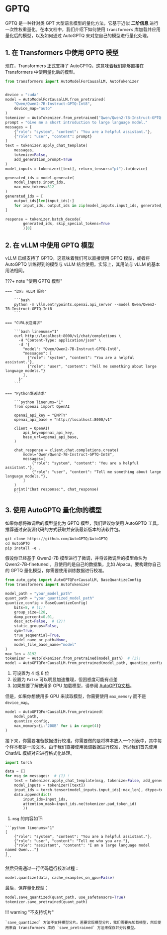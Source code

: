# GPTQ

GPTQ 是一种针对类 GPT 大型语言模型的量化方法，它基于近似 **二阶信息** 进行一次性权重量化。在本文档中，我们介绍下如何使用 `transformers` 库加载并应用量化后的模型，以及如何通过 AutoGPTQ 来对您自己的模型进行量化处理。

## 1. 在 Transformers 中使用 GPTQ 模型

现在，Transformers 正式支持了 AutoGPTQ，这意味着我们能够直接在 Transformers 中使用量化后的模型。

```python linenums="1"
from transformers import AutoModelForCausalLM, AutoTokenizer


device = "cuda"
model = AutoModelForCausalLM.from_pretrained(
    "Qwen/Qwen2-7B-Instruct-GPTQ-Int8",
    device_map="auto"
)
tokenizer = AutoTokenizer.from_pretrained("Qwen/Qwen2-7B-Instruct-GPTQ-Int8")
prompt = "Give me a short introduction to large language model."
messages = [
    {"role": "system", "content": "You are a helpful assistant."},
    {"role": "user", "content": prompt}
]
text = tokenizer.apply_chat_template(
    messages,
    tokenize=False,
    add_generation_prompt=True
)
model_inputs = tokenizer([text], return_tensors="pt").to(device)

generated_ids = model.generate(
    model_inputs.input_ids,
    max_new_tokens=512
)
generated_ids = [
    output_ids[len(input_ids):] 
    for input_ids, output_ids in zip(model_inputs.input_ids, generated_ids)
]

response = tokenizer.batch_decode(
        generated_ids, skip_special_tokens=True
        )[0]
```

## 2. 在 vLLM 中使用 GPTQ 模型

vLLM 已经支持了 GPTQ，这意味着我们可以直接使用 GPTQ 模型，或者将 AutoGPTQ 训练得到的模型与 vLLM 结合使用。实际上，其用法与 vLLM 的基本用法相同。

???+ note "使用 GPTQ 模型"

    === "运行 vLLM 服务"

        ```bash
        python -m vllm.entrypoints.openai.api_server --model Qwen/Qwen2-7B-Instruct-GPTQ-Int8
        ```
    
    === "CURL发送请求"

        ```bash linenums="1"
        curl http://localhost:8000/v1/chat/completions \
          -H "Content-Type: application/json" \ 
          -d '{
            "model": "Qwen/Qwen2-7B-Instruct-GPTQ-Int8",
            "messages": [
              {"role": "system", "content": "You are a helpful assistant."},
              {"role": "user", "content": "Tell me something about large language models."}
            ],
          }'
        ```
    
    === "Python发送请求"

        ```python linenums="1"
        from openai import OpenAI

        openai_api_key = "EMPTY"
        openai_api_base = "http://localhost:8000/v1"

        client = OpenAI(
            api_key=openai_api_key,
            base_url=openai_api_base,
        )

        chat_response = client.chat.completions.create(
            model="Qwen/Qwen2-7B-Instruct-GPTQ-Int8",
            messages=[
                {"role": "system", "content": "You are a helpful assistant."},
                {"role": "user", "content": "Tell me something about large language models."},
            ]
        )
        print("Chat response:", chat_response)
        ```

## 3. 使用 AutoGPTQ 量化你的模型

如果你想将微调后的模型量化为 GPTQ 模型，我们建议你使用 AutoGPTQ 工具。推荐通过安装源代码的方式获取并安装最新版本的该软件包。

```python linenums="1"
git clone https://github.com/AutoGPTQ/AutoGPTQ
cd AutoGPTQ
pip install -e .
```

假设你已经基于 Qwen2-7B 模型进行了微调，并将该微调后的模型命名为 Qwen2-7B-finetuned ，且使用的是自己的数据集，比如 Alpaca。要构建你自己的 GPTQ 量化模型，你需要使用训练数据进行校准。

```python linenums="1"
from auto_gptq import AutoGPTQForCausalLM, BaseQuantizeConfig
from transformers import AutoTokenizer

model_path = "your_model_path"
quant_path = "your_quantized_model_path"
quantize_config = BaseQuantizeConfig(
    bits=8, # (1)!
    group_size=128,
    damp_percent=0.01,
    desc_act=False,  # (2)!
    static_groups=False,
    sym=True,
    true_sequential=True,
    model_name_or_path=None,
    model_file_base_name="model"
)
max_len = 8192
tokenizer = AutoTokenizer.from_pretrained(model_path)  # (3)!
model = AutoGPTQForCausalLM.from_pretrained(model_path, quantize_config)
```
  
  1. 可设置为 4 或 8 位
  2. 设置为 `False` 可以明显加速推理，但困惑度可能有点差
  3. 如果想要了解使用多 GPU 加载模型，请参阅 [AutoGPTQ文档](https://github.com/AutoGPTQ/AutoGPTQ/blob/main/docs/tutorial/02-Advanced-Model-Loading-and-Best-Practice.md)。


但是，如果你想使用多 GPU 来读取模型，你需要使用 `max_memory` 而不是 `device_map`。

```python linenums="1"
model = AutoGPTQForCausalLM.from_pretrained(
    model_path,
    quantize_config,
    max_memory={i:"20GB" for i in range(4)}
)
```

接下来，你需要准备数据进行校准。你需要做的是将样本放入一个列表中，其中每个样本都是一段文本。由于我们直接使用微调数据进行校准，所以我们首先使用 ChatML 模板对它进行格式化处理。

```python linenums="1"
import torch

data = []
for msg in messages:  # (1) !
    text = tokenizer.apply_chat_template(msg, tokenize=False, add_generation_prompt=False)
    model_inputs = tokenizer([text])
    input_ids = torch.tensor(model_inputs.input_ids[:max_len], dtype=torch.int)
    data.append(dict(
        input_ids=input_ids, 
        attention_mask=input_ids.ne(tokenizer.pad_token_id)
        ))
```

  1. `msg` 的内容如下:

    ```python linenums="1"
    [
        {"role": "system", "content": "You are a helpful assistant."},
        {"role": "user", "content": "Tell me who you are."},
        {"role": "assistant", "content": "I am a large language model named Qwen..."}
    ]
    ```

然后只需通过一行代码运行校准过程：

```python
model.quantize(data, cache_examples_on_gpu=False)
```

最后，保存量化模型：

```python linenums="1"
model.save_quantized(quant_path, use_safetensors=True)
tokenizer.save_pretrained(quant_path)
```

!!! warning "不支持切片"

    `save_quantized` 方法不支持模型分片。若要实现模型分片，我们需要先加载模型，然后使用来自 transformers 库的 `save_pretrained` 方法来保存并分片模型。

